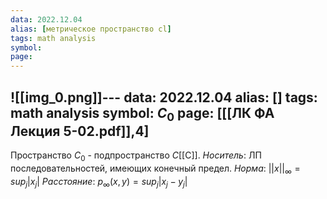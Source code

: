 ```yaml
---
data: 2022.12.04
alias: [метрическое пространство cl]
tags: math analysis
symbol:
page:
---
```


![[img_0.png]]---
data: 2022.12.04
alias: []
tags: math analysis
symbol: $C_0$
page: [[[ЛК ФА Лекция 5-02.pdf]],4]
---
Пространство $C_{0}$ - подпространство $C$[[C]].
*Носитель*: ЛП последовательностей, имеющих конечный предел.
*Норма*:  $||x||_{\infty}=sup_{j}|x_{j}|$
*Расстояние*: $p_{\infty}(x,y)=sup_{j}|x_{j}-y_{j}|$